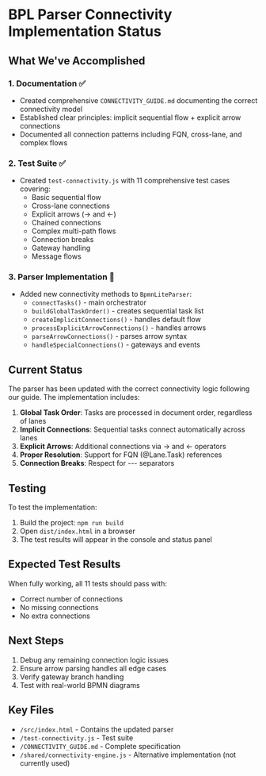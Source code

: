 # BPL Parser Connectivity Implementation Status

## What We've Accomplished

### 1. Documentation ✅
- Created comprehensive `CONNECTIVITY_GUIDE.md` documenting the correct connectivity model
- Established clear principles: implicit sequential flow + explicit arrow connections
- Documented all connection patterns including FQN, cross-lane, and complex flows

### 2. Test Suite ✅
- Created `test-connectivity.js` with 11 comprehensive test cases covering:
  - Basic sequential flow
  - Cross-lane connections
  - Explicit arrows (-> and <-)
  - Chained connections
  - Complex multi-path flows
  - Connection breaks
  - Gateway handling
  - Message flows

### 3. Parser Implementation 🚧
- Added new connectivity methods to `BpmnLiteParser`:
  - `connectTasks()` - main orchestrator
  - `buildGlobalTaskOrder()` - creates sequential task list
  - `createImplicitConnections()` - handles default flow
  - `processExplicitArrowConnections()` - handles arrows
  - `parseArrowConnections()` - parses arrow syntax
  - `handleSpecialConnections()` - gateways and events

## Current Status

The parser has been updated with the correct connectivity logic following our guide. The implementation includes:

1. **Global Task Order**: Tasks are processed in document order, regardless of lanes
2. **Implicit Connections**: Sequential tasks connect automatically across lanes
3. **Explicit Arrows**: Additional connections via -> and <- operators
4. **Proper Resolution**: Support for FQN (@Lane.Task) references
5. **Connection Breaks**: Respect for --- separators

## Testing

To test the implementation:

1. Build the project: `npm run build`
2. Open `dist/index.html` in a browser
3. The test results will appear in the console and status panel

## Expected Test Results

When fully working, all 11 tests should pass with:
- Correct number of connections
- No missing connections
- No extra connections

## Next Steps

1. Debug any remaining connection logic issues
2. Ensure arrow parsing handles all edge cases
3. Verify gateway branch handling
4. Test with real-world BPMN diagrams

## Key Files

- `/src/index.html` - Contains the updated parser
- `/test-connectivity.js` - Test suite
- `/CONNECTIVITY_GUIDE.md` - Complete specification
- `/shared/connectivity-engine.js` - Alternative implementation (not currently used)